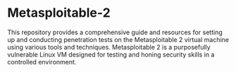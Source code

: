# Metasploitable-2
This repository provides a comprehensive guide and resources for setting up and conducting penetration tests on the Metasploitable 2 virtual machine using various tools and techniques. Metasploitable 2 is a purposefully vulnerable Linux VM designed for testing and honing security skills in a controlled environment.
